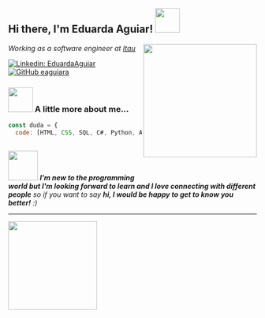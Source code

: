 <h2> Hi there, I'm Eduarda Aguiar! <img src="https://media.giphy.com/media/kBZ212yGzFaxgkSIKW/giphy.gif" width="50"></h2>
<img align='right' src="https://media.giphy.com/media/ieyl9zmCjO4b4t6qoY/giphy.gif" width="230">
<p><em>Working as a software engineer  at  <a href="https://www.itau.com.br/">Itau</a>


</em></p>

[![Linkedin: EduardaAguiar](https://img.shields.io/badge/-EduardaAguiar-blue?style=flat-square&logo=Linkedin&logoColor=white&link=https://https://www.linkedin.com/in/eduarda-aguiar-754ba01a6/)](https://www.linkedin.com/in/eduarda-aguiar-754ba01a6/)
[![GitHub eaguiara](https://img.shields.io/github/followers/eaguiara?label=follow&style=social)](https://github.com/eaguiara)



### <img src="https://media.giphy.com/media/VgCDAzcKvsR6OM0uWg/giphy.gif" width="50"> A little more about me...  

```javascript
const duda = {
  code: [HTML, CSS, SQL, C#, Python, AWS, Java, JavaScript, Angular],
  
```


<img src="https://media.giphy.com/media/LnQjpWaON8nhr21vNW/giphy.gif" width="60"> <em><b>I'm new to the programming world but I'm looking forward to learn and I love connecting with different people</b> so if you want to say <b>hi, I would be happy to get to know you better!</b> :)</em>

---
 <img height="180em" src="https://github-readme-stats.vercel.app/api/top-langs/?username=eaguiara&layout=compact&langs_count=8&theme=dracula"/>
